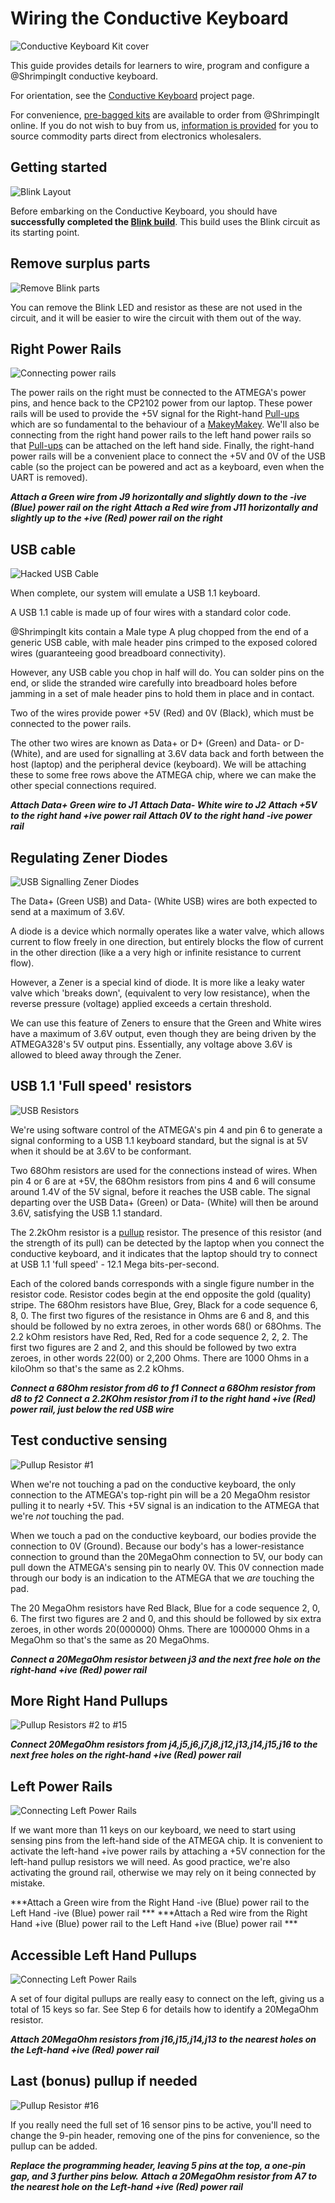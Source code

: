 # Wiring the Conductive Keyboard

![Conductive Keyboard Kit cover][header]

This guide provides details for learners to wire, program and configure a @ShrimpingIt conductive keyboard.

For orientation, see the [Conductive Keyboard](../keyboard/index.html) project page.

For convenience, [pre-bagged kits](../../kit/keyboard.html) are available to order from @ShrimpingIt online. If you do not wish to buy from us, [information is provided](./procure.html) for you to source commodity parts direct from electronics wholesalers.

## Getting started	

![Blink Layout][step00]

Before embarking on the Conductive Keyboard, you should have **successfully completed the [Blink build](../blink/index.html)**. This build uses the Blink circuit as its starting point. 

## Remove surplus parts

![Remove Blink parts][step01]

You can remove the Blink LED and resistor as these are not used in the circuit, and it will be easier to wire the circuit with them out of the way.

## Right Power Rails 

![Connecting power rails][step02]

The power rails on the right must be connected to the ATMEGA's power pins, and hence back to the CP2102 power from our laptop. These power rails will be used to provide the +5V signal for the Right-hand [Pull-ups](../topic/pullup.html) which are so fundamental to the behaviour of a [MakeyMakey](http://makeymakey.com/). We'll also be connecting from the right hand power rails to the left hand power rails so that [Pull-ups](../topic/pullup.html) can be attached on the left hand side. Finally, the right-hand power rails will be a convenient place to connect the +5V and 0V of the USB cable (so the project can be powered and act as a keyboard, even when the UART is removed).

***Attach a Green wire from J9 horizontally and slightly down to the -ive (Blue) power rail on the right***
***Attach a Red wire from J11 horizontally and slightly up to the +ive (Red) power rail on the right*** 

## USB cable

![Hacked USB Cable][step03]

When complete, our system will emulate a USB 1.1 keyboard. 

A USB 1.1 cable is made up of four wires with a standard color code. 

@ShrimpingIt kits contain a Male type A plug chopped from the end of a generic USB cable, with male header pins crimped to the exposed colored wires (guaranteeing good breadboard connectivity). 

However, any USB cable you chop in half will do. You can solder pins on the end, or slide the stranded wire carefully into breadboard holes before jamming in a set of male header pins to hold them in place and in contact.

Two of the wires provide power +5V (Red) and 0V (Black), which must be connected to the power rails. 

The other two wires are known as Data+ or D+ (Green) and Data- or D- (White), and are used for signalling at 3.6V data back and forth between the host (laptop) and the peripheral device (keyboard). We will be attaching these to some free rows above the ATMEGA chip, where we can make the other special connections required.

***Attach Data+ Green wire to J1***
***Attach Data- White wire to J2***
***Attach +5V to the right hand +ive power rail***
***Attach 0V to the right hand -ive power rail***

## Regulating Zener Diodes 

![USB Signalling Zener Diodes][step04]

The Data+ (Green USB) and Data- (White USB) wires are both expected to send at a maximum of 3.6V. 

A diode is a device which normally operates like a water valve, which allows current to flow freely in one direction, but entirely blocks the flow of current in the other direction (like a a very high or infinite resistance to current flow).

However, a Zener is a special kind of diode. It is more like a leaky water valve which 'breaks down', (equivalent to very low resistance), when the reverse pressure (voltage) applied exceeds a certain threshold.

We can use this feature of Zeners to ensure that the Green and White wires have a maximum of  3.6V output, even though they are being driven by the ATMEGA328's 5V output pins. Essentially, any voltage above 3.6V is allowed to bleed away through the Zener.

## USB 1.1 'Full speed' resistors

![USB Resistors][step05]

We're using software control of the ATMEGA's pin 4 and pin 6 to generate a signal conforming to a USB 1.1 keyboard standard, but the signal is at 5V when it should be at 3.6V to be conformant. 

Two 68Ohm resistors are used for the connections instead of wires. When pin 4 or 6 are at +5V, the 68Ohm resistors from pins 4 and 6 will consume around 1.4V of the 5V signal, before it reaches the USB cable. The signal departing over the USB Data+ (Green) or Data- (White) will then be around 3.6V, satisfying the USB 1.1 standard.

The 2.2kOhm resistor is a [pullup](../topic/pullup.html) resistor. The presence of this resistor (and the strength of its pull) can be detected by the laptop when you connect the conductive keyboard, and it indicates that the laptop should try to connect at USB 1.1 'full speed' - 12.1 Mega bits-per-second.

Each of the colored bands corresponds with a single figure number in the resistor code. Resistor codes begin at the end opposite the gold (quality) stripe. The 68Ohm resistors have Blue, Grey, Black for a code sequence 6, 8, 0. The first two figures of the resistance in Ohms are 6 and 8, and this should be followed by no extra zeroes, in other words 68() or 68Ohms. The 2.2 kOhm resistors have Red, Red, Red for a code sequence 2, 2, 2. The first two figures are 2 and 2, and this should be followed by two extra zeroes, in other words 22(00) or 2,200 Ohms. There are 1000 Ohms in a kiloOhm so that's the same as 2.2 kOhms.

***Connect a 68Ohm resistor from d6 to f1***
***Connect a 68Ohm resistor from d8 to f2***
***Connect a 2.2KOhm resistor from i1 to the right hand +ive (Red) power rail, just below the red USB wire***

## Test conductive sensing

![Pullup Resistor #1][step06]

When we're not touching a pad on the conductive keyboard, the only connection to the ATMEGA's top-right pin will be a 20 MegaOhm resistor pulling it to nearly +5V. This +5V signal is an indication to the ATMEGA that we're *not* touching the pad.

When we touch a pad on the conductive keyboard, our bodies provide the connection to 0V (Ground). Because our body's has a lower-resistance connection to ground than the 20MegaOhm connection to 5V, our body can pull down the ATMEGA's sensing pin to nearly 0V. This 0V connection made through our body is an indication to the ATMEGA that we *are* touching the pad.

The 20 MegaOhm resistors have Red Black, Blue for a code sequence 2, 0, 6. The first two figures are 2 and 0, and this should be followed by six extra zeroes, in other words 20(000000) Ohms. There are 1000000 Ohms in a MegaOhm so that's the same as 20 MegaOhms.

***Connect a 20MegaOhm resistor between j3 and the next free hole on the right-hand +ive (Red) power rail***

## More Right Hand Pullups

![Pullup Resistors #2 to #15][step07]

***Connect 20MegaOhm resistors from j4,j5,j6,j7,j8,j12,j13,j14,j15,j16 to the next free holes on the right-hand +ive (Red) power rail***

## Left Power Rails

![Connecting Left Power Rails][step08]

If we want more than 11 keys on our keyboard, we need to start using sensing pins from the left-hand side of the ATMEGA chip. It is convenient to activate the left-hand +ive power rails by attaching a +5V connection for the left-hand pullup resistors we will need. As good practice, we're also activating the ground rail, otherwise we may rely on it being connected by mistake.

***Attach a Green wire from the Right Hand -ive (Blue) power rail to the Left Hand -ive (Blue) power rail ***
***Attach a Red wire from the Right Hand +ive (Blue) power rail to the Left Hand +ive (Blue) power rail ***

## Accessible Left Hand Pullups

![Connecting Left Power Rails][step09]

A set of four digital pullups are really easy to connect on the left, giving us a total of 15 keys so far. See Step 6 for details how to identify a 20MegaOhm resistor.

***Attach 20MegaOhm resistors from j16,j15,j14,j13 to the nearest holes on the Left-hand +ive (Red) power rail***

## Last (bonus) pullup if needed

![Pullup Resistor #16][step10]

If you really need the full set of 16 sensor pins to be active, you'll need to change the 9-pin header, removing one of the pins for convenience, so the pullup can be added.

***Replace the programming header, leaving 5 pins at the top, a one-pin gap, and 3 further pins below.***
***Attach a 20MegaOhm resistor from A7 to the nearest hole on the Left-hand +ive (Red) power rail*** 

[header]: ./kit.png
[step00]: ./sequence/00_blink.png
[step01]: ./sequence/01_blink_remove.png
[step02]: ./sequence/02_rightpower.png
[step03]: ./sequence/03_usbcable.png
[step04]: ./sequence/04_usbdiodes.png
[step05]: ./sequence/05_usbresistors.png
[step06]: ./sequence/06_firstpullup.png
[step07]: ./sequence/07_rightpullups.png
[step08]: ./sequence/08_leftpower.png
[step09]: ./sequence/09_leftpullups.png
[step10]: ./sequence/10_lastpullup.png
[final]: ./sequence/11_final.png